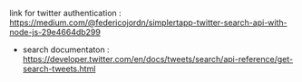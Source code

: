 link for twitter authentication : https://medium.com/@federicojordn/simplertapp-twitter-search-api-with-node-js-29e4664db299

- search documentaton : https://developer.twitter.com/en/docs/tweets/search/api-reference/get-search-tweets.html
